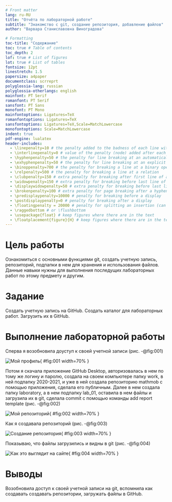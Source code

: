 ```yaml
---
# Front matter
lang: ru-RU
title: "Отчёта по лабораторной работе"
subtitle: "Знакомство с git, создание репозитория, добавление файлов"
author: "Варвара Станиславовна Виноградова"

# Formatting
toc-title: "Содержание"
toc: true # Table of contents
toc_depth: 2
lof: true # List of figures
lot: true # List of tables
fontsize: 12pt
linestretch: 1.5
papersize: a4paper
documentclass: scrreprt
polyglossia-lang: russian
polyglossia-otherlangs: english
mainfont: PT Serif
romanfont: PT Serif
sansfont: PT Sans
monofont: PT Mono
mainfontoptions: Ligatures=TeX
romanfontoptions: Ligatures=TeX
sansfontoptions: Ligatures=TeX,Scale=MatchLowercase
monofontoptions: Scale=MatchLowercase
indent: true
pdf-engine: lualatex
header-includes:
  - \linepenalty=10 # the penalty added to the badness of each line within a paragraph (no associated penalty node) Increasing the value makes tex try to have fewer lines in the paragraph.
  - \interlinepenalty=0 # value of the penalty (node) added after each line of a paragraph.
  - \hyphenpenalty=50 # the penalty for line breaking at an automatically inserted hyphen
  - \exhyphenpenalty=50 # the penalty for line breaking at an explicit hyphen
  - \binoppenalty=700 # the penalty for breaking a line at a binary operator
  - \relpenalty=500 # the penalty for breaking a line at a relation
  - \clubpenalty=150 # extra penalty for breaking after first line of a paragraph
  - \widowpenalty=150 # extra penalty for breaking before last line of a paragraph
  - \displaywidowpenalty=50 # extra penalty for breaking before last line before a display math
  - \brokenpenalty=100 # extra penalty for page breaking after a hyphenated line
  - \predisplaypenalty=10000 # penalty for breaking before a display
  - \postdisplaypenalty=0 # penalty for breaking after a display
  - \floatingpenalty = 20000 # penalty for splitting an insertion (can only be split footnote in standard LaTeX)
  - \raggedbottom # or \flushbottom
  - \usepackage{float} # keep figures where there are in the text
  - \floatplacement{figure}{H} # keep figures where there are in the text
---
```


# Цель работы
Ознакомиться с основными функциями git, создать учетную запись, репозиторий, подпапки в нем для хранения и использования файлов. Данные навыки нужны для выполнения последущих лабораторных работ по этому предмету и другим.

# Задание

Создать учетную запись на GitHub. Создать каталог для лабораторных работ. Загрузить их в GitHub.


# Выполнение лабораторной работы

Сперва я возобновила доуступ к своей учетной записи (рис. -@fig:001)

![Мой профиль](image/screen_01.png){ #fig:001 width=70% }

Потом я скачала приложение GitHub Desktop, авторизовалась в нем по тому же логину и паролю, создала на своем компьютере папку work, в ней подпапку 2020-2021, и уже в ней создала репозиторию mathmob с помощью приложения, сделала его публичным. Далее в нем создала папку laboratory, а в нем подпапку lab_01, оставила в нем файлы и загрузила их в git, сделала commit  с помощью команды add report template (рис. -@fig:002)

![Мой репозиторий](image/screen_02.png){ #fig:002 width=70% }

Как я создавала репозиторий (рис. -@fig:003)

![Создание репозитория](image/screen_03.png){ #fig:003 width=70% }

Показываю, что файлы загрузились и видны в git (рис. -@fig:004)

![Как это выглядит на сайте](image/screen_04.png){ #fig:004 width=70% }

# Выводы

Возобновила доступ к своей учетной записи на git, вспомнила как создавать создавать репозитории, загружать файлы в GitHub.